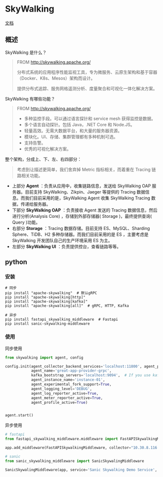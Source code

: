 # SkyWalking

[文档](https://skywalking.apache.org/zh/2020-04-19-skywalking-quick-start/)

## 概述

SkyWalking 是什么？

> FROM http://skywalking.apache.org/
>
> 分布式系统的应用程序性能监视工具，专为微服务、云原生架构和基于容器（Docker、K8s、Mesos）架构而设计。
>
> 提供分布式追踪、服务网格遥测分析、度量聚合和可视化一体化解决方案。

SkyWalking 有哪些功能？

> FROM http://skywalking.apache.org/
>
> - 多种监控手段。可以通过语言探针和 service mesh 获得监控是数据。
> - 多个语言自动探针。包括 Java，.NET Core 和 Node.JS。
> - 轻量高效。无需大数据平台，和大量的服务器资源。
> - 模块化。UI、存储、集群管理都有多种机制可选。
> - 支持告警。
> - 优秀的可视化解决方案。

整个架构，分成上、下、左、右四部分：

> 考虑到让描述更简单，我们舍弃掉 Metric 指标相关，而着重在 Tracing 链路相关功能。

- 上部分 **Agent** ：负责从应用中，收集链路信息，发送给 SkyWalking OAP 服务器。目前支持 SkyWalking、Zikpin、Jaeger 等提供的 Tracing 数据信息。而我们目前采用的是，SkyWalking Agent 收集 SkyWalking Tracing 数据，传递给服务器。
- 下部分 **SkyWalking OAP** ：负责接收 Agent 发送的 Tracing 数据信息，然后进行分析(Analysis Core) ，存储到外部存储器( Storage )，最终提供查询( Query )功能。
- 右部分 **Storage** ：Tracing 数据存储。目前支持 ES、MySQL、Sharding Sphere、TiDB、H2 多种存储器。而我们目前采用的是 ES ，主要考虑是 SkyWalking 开发团队自己的生产环境采用 ES 为主。
- 左部分 **SkyWalking UI** ：负责提供控台，查看链路等等。

## python

### 安装

```
# 同步
pip install "apache-skywalking"  # 默认gRPC
pip install "apache-skywalking[http]"
pip install "apache-skywalking[kafka]"
pip install "apache-skywalking[all]"  # gRPC, HTTP, Kafka

# 异步
pip install fastapi_skywalking_middleware  # Fastapi
pip install sanic-skywalking-middleware
```

### 使用

同步使用

```python
from skywalking import agent, config

config.init(agent_collector_backend_services='localhost:11800', agent_protocol='grpc',
            agent_name='great-app-provider-grpc',
            kafka_bootstrap_servers='localhost:9094',  # If you use kafka, set this
            agent_instance_name='instance-01',
            agent_experimental_fork_support=True,
            agent_logging_level='DEBUG',
            agent_log_reporter_active=True,
            agent_meter_reporter_active=True,
            agent_profile_active=True)


agent.start()
```

异步使用

```python
# fastapi
from fastapi_skywalking_middleware.middleware import FastAPISkywalkingMiddleware

app.add_middleware(FastAPISkywalkingMiddleware, collector="10.30.8.116:30799", service='your awesome service', instance=f'your instance name - pid: {os.getpid()}')

# sanic
from sanic_skywalking_middleware import SanicSkywalingMiddleware

SanicSkywalingMiddleware(app, service='Sanic Skywalking Demo Service', collector='127.0.0.1:11800', protocol_type="grpc")
```

